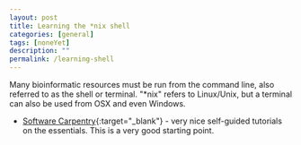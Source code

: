 ```yaml
---
layout: post
title: Learning the *nix shell
categories: [general]
tags: [noneYet]
description: ""
permalink: /learning-shell
---
```


Many bioinformatic resources must be run from the command line, also referred to as the shell or terminal. "*nix" refers to Linux/Unix, but a terminal can also be used from OSX and even Windows. 

- [Software Carpentry][]{:target="_blank"} - very nice self-guided tutorials on the essentials. This is a very good starting point.

[Software Carpentry]: http://swcarpentry.github.io/shell-novice/
